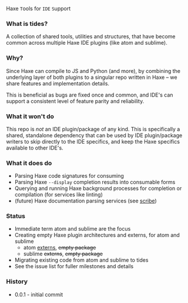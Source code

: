 Haxe `T`ools for `IDE` `S`upport 

### What is tides?

A collection of shared tools, utilities and structures, 
that have become common across multiple Haxe IDE plugins (like atom and sublime). 

### Why?

Since Haxe can compile to JS and Python (and more), by combining the underlying layer of both plugins to a singular repo written in Haxe – we share features and implementation details.

This is beneficial as bugs are fixed once and common, and IDE's can support a consistent level of feature parity and reliability.

### What it won't do

This repo is _not_ an IDE plugin/package of any kind.
This is specifically a shared, standalone dependency that can be used by IDE plugin/package writers to skip directly to the IDE specifics, and keep the Haxe specifics available to other IDE's.

### What it does do

- Parsing Haxe code signatures for consuming
- Parsing Haxe `--display` completion results into consumable forms
- Querying and running Haxe background processes for completion or compilation (for services like linting)
- (future) Haxe documentation parsing services (see [scribe](https://github.com/underscorediscovery/scribe))

### Status

- Immediate term atom and sublime are the focus
- Creating empty Haxe plugin architectures and externs, for atom and sublime
  - atom [externs](https://github.com/jeremyfa/hxatom), ~~empty package~~
  - sublime ~~externs~~, ~~empty package~~
- Migrating existing code from atom and sublime to tides
- See the issue list for fuller milestones and details

### History

- 0.0.1 - initial commit
